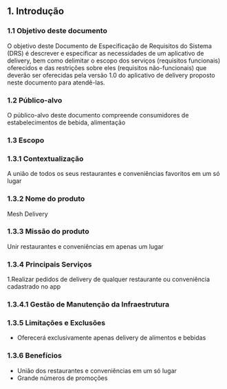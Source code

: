 ## 1.	 Introdução
  

### 1.1	 Objetivo deste documento
O objetivo deste Documento de Especificação de Requisitos do Sistema (DRS) é descrever e especificar as necessidades de um aplicativo de delivery, bem como delimitar o escopo dos serviços (requisitos funcionais) oferecidos e das restrições sobre eles (requisitos não-funcionais) que deverão ser oferecidas pela versão 1.0 do aplicativo de delivery proposto neste documento para atendê-las.

### 1.2	Público-alvo
O público-alvo deste documento compreende consumidores de estabelecimentos de bebida, alimentação

### 1.3	 Escopo

### 1.3.1	Contextualização
A união de todos os seus restaurantes e conveniências favoritos em um só lugar

### 1.3.2	Nome do produto

Mesh Delivery

### 1.3.3	Missão do produto
Unir restaurantes e conveniências em apenas um lugar

### 1.3.4	Principais Serviços 
1.Realizar pedidos de delivery de qualquer restaurante ou conveniência cadastrado no app 

### 1.3.4.1	Gestão de Manutenção da Infraestrutura

### 1.3.5	Limitações e Exclusões
 - Oferecerá exclusivamente apenas delivery de alimentos e bebidas

### 1.3.6	Benefícios

- União dos restaurantes e conveniências em um só lugar
- Grande números de promoções



